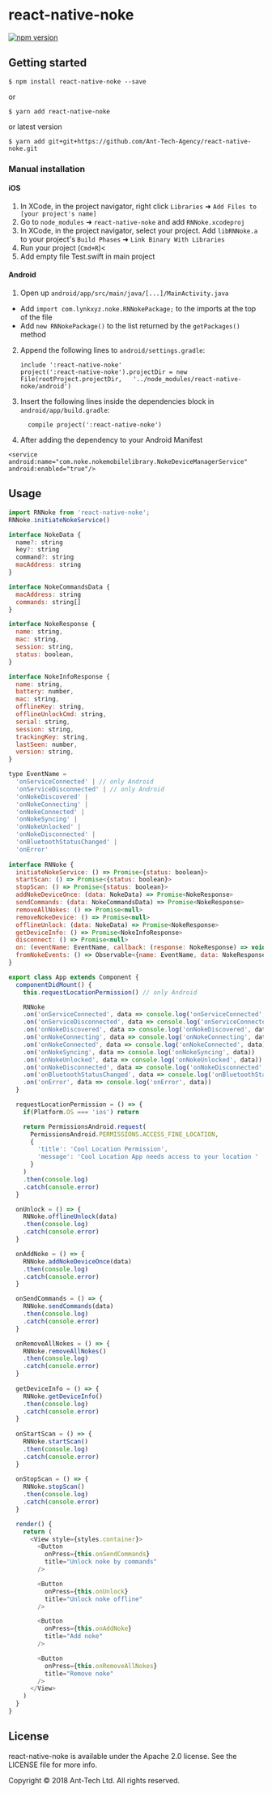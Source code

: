
# react-native-noke

[![npm version](https://badge.fury.io/js/react-native-noke.svg)](https://badge.fury.io/js/react-native-noke)

## Getting started

`$ npm install react-native-noke --save`

or

`$ yarn add react-native-noke`

or latest version

`$ yarn add git+git+https://github.com/Ant-Tech-Agency/react-native-noke.git`

### Manual installation


#### iOS

1. In XCode, in the project navigator, right click `Libraries` ➜ `Add Files to [your project's name]`
2. Go to `node_modules` ➜ `react-native-noke` and add `RNNoke.xcodeproj`
3. In XCode, in the project navigator, select your project. Add `libRNNoke.a` to your project's `Build Phases` ➜ `Link Binary With Libraries`
4. Run your project (`Cmd+R`)<
5. Add empty file Test.swift in main project

#### Android

1. Open up `android/app/src/main/java/[...]/MainActivity.java`
  - Add `import com.lynkxyz.noke.RNNokePackage;` to the imports at the top of the file
  - Add `new RNNokePackage()` to the list returned by the `getPackages()` method
2. Append the following lines to `android/settings.gradle`:
    ```
    include ':react-native-noke'
    project(':react-native-noke').projectDir = new File(rootProject.projectDir,   '../node_modules/react-native-noke/android')
    ```
3. Insert the following lines inside the dependencies block in `android/app/build.gradle`:
    ```
      compile project(':react-native-noke')
    ```
4. After adding the dependency to your Android Manifest
  ```
  <service android:name="com.noke.nokemobilelibrary.NokeDeviceManagerService" android:enabled="true"/>
  ```


## Usage
```javascript
import RNNoke from 'react-native-noke';
RNNoke.initiateNokeService()

interface NokeData {
  name?: string
  key?: string
  command?: string
  macAddress: string
}

interface NokeCommandsData {
  macAddress: string  
  commands: string[]
}

interface NokeResponse {
  name: string,
  mac: string,
  session: string,
  status: boolean,
}

interface NokeInfoResponse {
  name: string,
  battery: number,
  mac: string,
  offlineKey: string,
  offlineUnlockCmd: string,
  serial: string,
  session: string,
  trackingKey: string,
  lastSeen: number,
  version: string,
}

type EventName = 
  'onServiceConnected' | // only Android
  'onServiceDisconnected' | // only Android
  'onNokeDiscovered' |
  'onNokeConnecting' |
  'onNokeConnected' |
  'onNokeSyncing' |
  'onNokeUnlocked' |
  'onNokeDisconnected' |
  'onBluetoothStatusChanged' |
  'onError'
  
interface RNNoke {
  initiateNokeService: () => Promise<{status: boolean}>
  startScan: () => Promise<{status: boolean}>
  stopScan: () => Promise<{status: boolean}>
  addNokeDeviceOnce: (data: NokeData) => Promise<NokeResponse>
  sendCommands: (data: NokeCommandsData) => Promise<NokeResponse>
  removeAllNokes: () => Promise<null>
  removeNokeDevice: () => Promise<null>
  offlineUnlock: (data: NokeData) => Promise<NokeResponse>
  getDeviceInfo: () => Promise<NokeInfoResponse>
  disconnect: () => Promise<null>
  on: (eventName: EventName, callback: (response: NokeResponse) => void) => RNNoke
  fromNokeEvents: () => Observable<{name: EventName, data: NokeResponse}>
}

export class App extends Component {
  componentDidMount() {
    this.requestLocationPermission() // only Android

    RNNoke
    .on('onServiceConnected', data => console.log('onServiceConnected', data)) // only Android 
    .on('onServiceDisconnected', data => console.log('onServiceConnected', data)) // only Android
    .on('onNokeDiscovered', data => console.log('onNokeDiscovered', data)) 
    .on('onNokeConnecting', data => console.log('onNokeConnecting', data))
    .on('onNokeConnected', data => console.log('onNokeConnected', data))
    .on('onNokeSyncing', data => console.log('onNokeSyncing', data))
    .on('onNokeUnlocked', data => console.log('onNokeUnlocked', data))
    .on('onNokeDisconnected', data => console.log('onNokeDisconnected', data))
    .on('onBluetoothStatusChanged', data => console.log('onBluetoothStatusChanged', data))
    .on('onError', data => console.log('onError', data))
  }

  requestLocationPermission = () => {
    if(Platform.OS === 'ios') return

    return PermissionsAndroid.request(
      PermissionsAndroid.PERMISSIONS.ACCESS_FINE_LOCATION,
      {
        'title': 'Cool Location Permission',
        'message': 'Cool Location App needs access to your location '
      }
    )
    .then(console.log)
    .catch(console.error)
  }

  onUnlock = () => {
    RNNoke.offlineUnlock(data)
    .then(console.log)
    .catch(console.error)
  }

  onAddNoke = () => {
    RNNoke.addNokeDeviceOnce(data)
    .then(console.log)
    .catch(console.error)
  }

  onSendCommands = () => {
    RNNoke.sendCommands(data)
    .then(console.log)
    .catch(console.error)
  }

  onRemoveAllNokes = () => {
    RNNoke.removeAllNokes()
    .then(console.log)
    .catch(console.error)
  }
  
  getDeviceInfo = () => {
    RNNoke.getDeviceInfo()
    .then(console.log)
    .catch(console.error)
  }
  
  onStartScan = () => {
    RNNoke.startScan()
    .then(console.log)
    .catch(console.error)
  }
    
  onStopScan = () => {
    RNNoke.stopScan()
    .then(console.log)
    .catch(console.error)
  }

  render() {
    return (
      <View style={styles.container}>
        <Button
          onPress={this.onSendCommands}
          title="Unlock noke by commands"
        />

        <Button
          onPress={this.onUnlock}
          title="Unlock noke offline"
        />

        <Button
          onPress={this.onAddNoke}
          title="Add noke"
        />

        <Button
          onPress={this.onRemoveAllNokes}
          title="Remove noke"
        />
      </View>
    )
  }
}
```

## License

react-native-noke is available under the Apache 2.0 license. See the LICENSE file for more info.

Copyright © 2018 Ant-Tech Ltd. All rights reserved.
